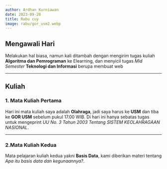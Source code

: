 ```yaml
---
author: Ardhan Kurniawan
date: 2023-09-20
title: Rabu cuy
image: rabu/gor_usm2.webp
---
```


## Mengawali Hari
Melakukan hal biasa, namun kali ditambah dengan mengirim tugas kuliah **Algoritma dan Pemrograman** ke Elearning, dan menyicil tugas *Mid Semester* **Teknologi dan Informasi** berupa membuat web

--------------------------------------------------------

## Kuliah

### 1. Mata Kuliah Pertama
Hari ini mata kuliah saya adalah **Olahraga**, jadi saya harus ke **USM** dan tiba ke **GOR USM** sebelum pukul 17.00 WIB. Di hari ini hanya sebatas tugas untuk mengeprint *UU No. 3 Tahun 2003 Tentang SISTEM KEOLAHRAGAAN NASIONAL*.

--------------------------------------------------------

### 2.Mata Kuliah Kedua
Mata pelajaran kuliah kedua yakni **Basis Data**, kami diberikan materi tentang *Apa itu basis data dan kegunaannya?*.